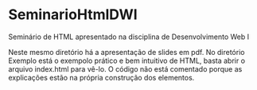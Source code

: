 # SeminarioHtmlDWI
Seminário de HTML apresentado na disciplina de Desenvolvimento Web I

Neste mesmo diretório há a apresentação de slides em pdf.
No diretório Exemplo está o exempolo prático e bem intuitivo de HTML, basta abrir o arquivo index.html para vê-lo.
O código não está comentado porque as explicações estão na própria construção dos elementos.
